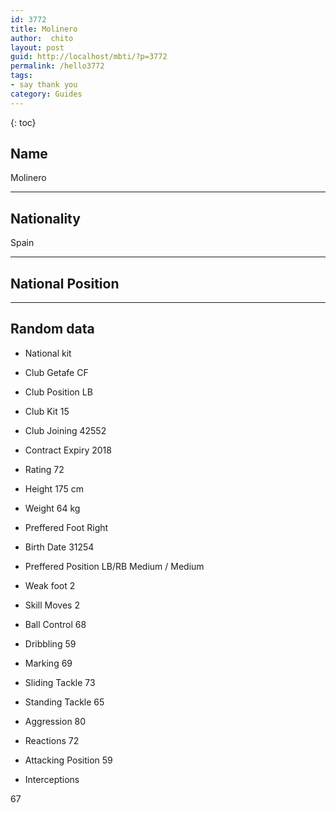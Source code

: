 ```yaml
---
id: 3772
title: Molinero
author:  chito 
layout: post
guid: http://localhost/mbti/?p=3772
permalink: /hello3772
tags:
- say thank you
category: Guides
---
```



{: toc}


## Name  
Molinero 

* * *

## Nationality  
Spain 

* * *

## National Position 

* * *

## Random data 

  * National kit 
  * Club 
Getafe CF 

  * Club Position 
LB 

  * Club Kit 
15 

  * Club Joining 
42552 

  * Contract Expiry 
2018 

  * Rating 
72 

  * Height 
175 cm 

  * Weight 
64 kg 

  * Preffered Foot 
Right 

  * Birth Date 
31254 

  * Preffered Position 
LB/RB Medium / Medium 

  * Weak foot 
2 

  * Skill Moves 
2 

  * Ball Control 
68 

  * Dribbling 
59 

  * Marking 
69 

  * Sliding Tackle 
73 

  * Standing Tackle 
65 

  * Aggression 
80 

  * Reactions 
72 

  * Attacking Position 
59 

  * Interceptions 

67</ul>